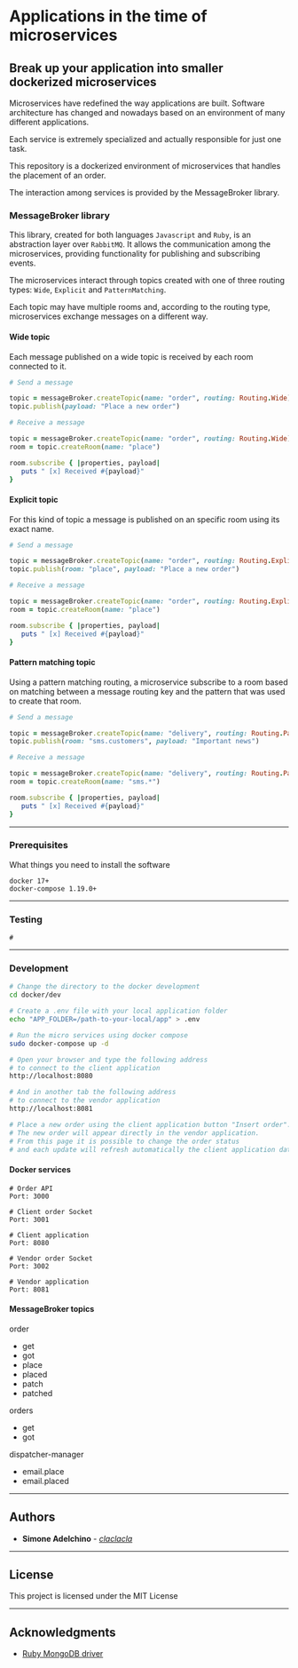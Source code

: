 # Applications in the time of microservices

## Break up your application into smaller dockerized microservices

Microservices have redefined the way applications are built.
Software architecture has changed and nowadays based on an environment of many different applications.

Each service is extremely specialized and actually responsible for just one task.

This repository is a dockerized environment of microservices that handles the placement of an order.

The interaction among services is provided by the MessageBroker library.

### MessageBroker library

This library, created for both languages `Javascript` and `Ruby`, is an abstraction layer over `RabbitMQ`. 
It allows the communication among the microservices, providing functionality for publishing and subscribing events.

The microservices interact through topics created with one of three routing types: `Wide`, `Explicit` and `PatternMatching`. 

Each topic may have multiple rooms and, according to the routing type, microservices exchange messages on a different way.

#### Wide topic

Each message published on a wide topic is received by each room connected to it.

```ruby
# Send a message

topic = messageBroker.createTopic(name: "order", routing: Routing.Wide)
topic.publish(payload: "Place a new order")

# Receive a message

topic = messageBroker.createTopic(name: "order", routing: Routing.Wide)
room = topic.createRoom(name: "place")

room.subscribe { |properties, payload|
   puts " [x] Received #{payload}"
}

```

#### Explicit topic

For this kind of topic a message is published on an specific room using its exact name.
 
```ruby
# Send a message

topic = messageBroker.createTopic(name: "order", routing: Routing.Explicit)
topic.publish(room: "place", payload: "Place a new order")

# Receive a message

topic = messageBroker.createTopic(name: "order", routing: Routing.Explicit)
room = topic.createRoom(name: "place")

room.subscribe { |properties, payload|
   puts " [x] Received #{payload}"
}

```

#### Pattern matching topic

Using a pattern matching routing, a microservice subscribe to a room based on matching between a message routing key and the pattern that was used to create that room.

```ruby
# Send a message

topic = messageBroker.createTopic(name: "delivery", routing: Routing.PatternMatching)
topic.publish(room: "sms.customers", payload: "Important news")

# Receive a message

topic = messageBroker.createTopic(name: "delivery", routing: Routing.PatternMatching)
room = topic.createRoom(name: "sms.*")

room.subscribe { |properties, payload|
   puts " [x] Received #{payload}"
}

```

--------------------------------------------------------------------------------

### Prerequisites

What things you need to install the software

```
docker 17+
docker-compose 1.19.0+

```

--------------------------------------------------------------------------------

### Testing

```
#

```

--------------------------------------------------------------------------------

### Development

```bash
# Change the directory to the docker development 
cd docker/dev

# Create a .env file with your local application folder
echo "APP_FOLDER=/path-to-your-local/app" > .env 

# Run the micro services using docker compose
sudo docker-compose up -d

# Open your browser and type the following address
# to connect to the client application
http://localhost:8080

# And in another tab the following address
# to connect to the vendor application
http://localhost:8081

# Place a new order using the client application button "Insert order".
# The new order will appear directly in the vendor application.
# From this page it is possible to change the order status
# and each update will refresh automatically the client application data.

```

#### Docker services

```
# Order API
Port: 3000

# Client order Socket
Port: 3001

# Client application
Port: 8080

# Vendor order Socket
Port: 3002

# Vendor application
Port: 8081

```

#### MessageBroker topics

order

* get
* got
* place
* placed
* patch
* patched

orders

* get
* got

dispatcher-manager

* email.place
* email.placed

--------------------------------------------------------------------------------

## Authors

- **Simone Adelchino** - [_claclacla_](https://twitter.com/_claclacla_)

--------------------------------------------------------------------------------

## License

This project is licensed under the MIT License

--------------------------------------------------------------------------------

## Acknowledgments

- [Ruby MongoDB driver](https://docs.mongodb.com/ruby-driver/master/ruby-driver-tutorials/)